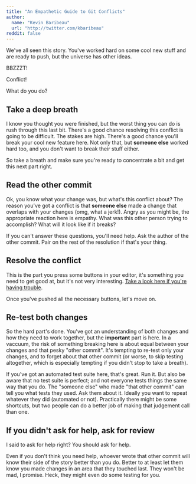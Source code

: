 ```yaml
---
title: "An Empathetic Guide to Git Conflicts"
author:
  name: "Kevin Baribeau"
  url: "http://twitter.com/kbaribeau"
reddit: false
---
```


We've all seen this story. You've worked hard on some cool new stuff and are ready to push, but the universe has other ideas.

BBZZZT!

Conflict!

What do you do?

Take a deep breath
------------------

I know you thought you were finished, but the worst thing you can do is rush
through this last bit.  There's a good chance resolving this conflict is going
to be difficult. The stakes are high.  There's a good chance you'll break your
cool new feature here. Not only that, but **someone else** worked hard too, and
you don't want to break their stuff either.

So take a breath and make sure you're ready to concentrate a bit and get this
next part right.

Read the other commit
----------------------

Ok, you know what your change was, but what's this conflict about? The reason
you've got a conflict is that **someone else** made a change that overlaps with
your changes (omg, what a jerk!). Angry as you might be, the appropriate
reaction here is empathy. What was this other person trying to accomplish?
What will it look like if it breaks?

If you can't answer these questions, you'll need help. Ask the author of the
other commit. Pair on the rest of the resolution if that's your thing.

Resolve the conflict
--------------------

This is the part you press some buttons in your editor, it's something you need to get good at, but it's not very interesting.
[Take a look here if you're having trouble](http://knightlab.northwestern.edu/2014/12/19/how-the-git-mergetool-solved-my-anxiety-fears-and-most-importantly-my-merge-conflicts/).

Once you've pushed all the necessary buttons, let's move on.

Re-test both changes
--------------------

So the hard part's done. You've got an understanding of both changes and how
they need to work together, but the **important** part is here. In a vaccuum,
the risk of something breaking here is about equal between your changes and
that pesky "other commit". It's tempting to re-test only your changes, and
to forget about that other commit (or worse, to skip testing altogether,
which is especially tempting if you didn't stop to take a breath).

If you've got an automated test suite here, that's great. Run it. But also be
aware that no test suite is perfect; and not everyone tests things the same way
that you do. The "someone else" who made "that other commit" can tell you what
tests they used. Ask them about it. Ideally you want to repeat whatever they did
(automated or not).  Practically there might be some shortcuts, but two people
can do a better job of making that judgement call than one.

If you didn't ask for help, ask for review
------------------------------------------

I said to ask for help right? You should ask for help.

Even if you don't think you need help, whoever wrote that other commit will
know their side of the story better than you do. Better to at least let them
know you made changes in an area that they touched last. They won't be mad, I
promise. Heck, they might even do some testing for you.
